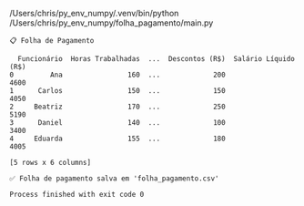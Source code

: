 /Users/chris/py_env_numpy/.venv/bin/python /Users/chris/py_env_numpy/folha_pagamento/main.py 

    📋 Folha de Pagamento

      Funcionário  Horas Trabalhadas  ...  Descontos (R$)  Salário Líquido (R$)
    0         Ana                160  ...             200                  4600
    1      Carlos                150  ...             150                  4050
    2     Beatriz                170  ...             250                  5190
    3      Daniel                140  ...             100                  3400
    4     Eduarda                155  ...             180                  4005

    [5 rows x 6 columns]

    ✅ Folha de pagamento salva em 'folha_pagamento.csv'

    Process finished with exit code 0
